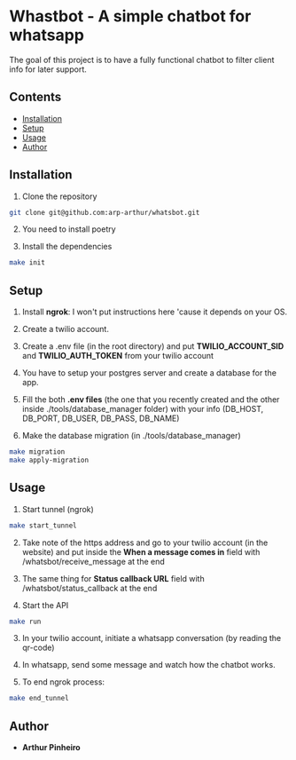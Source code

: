 # Whastbot - A simple chatbot for whatsapp

The goal of this project is to have a fully functional chatbot to filter client info for later support.

## Contents
- [Installation](#installation)
- [Setup](#setup)
- [Usage](#usage)
- [Author](#author)

## Installation
1. Clone the repository
```bash
git clone git@github.com:arp-arthur/whatsbot.git
```

2. You need to install poetry

3. Install the dependencies
```bash
make init
```

## Setup

1. Install **ngrok**: I won't put instructions here 'cause it depends on your OS.

2. Create a twilio account.

3. Create a .env file (in the root directory) and put **TWILIO_ACCOUNT_SID** and **TWILIO_AUTH_TOKEN** from your twilio account

4. You have to setup your postgres server and create a database for the app.

5. Fill the both **.env files** (the one that you recently created and the other inside ./tools/database_manager folder) with your info (DB_HOST, DB_PORT, DB_USER, DB_PASS, DB_NAME)

6. Make the database migration (in ./tools/database_manager)
```bash
make migration
make apply-migration
```

## Usage

1. Start tunnel (ngrok)
```bash
make start_tunnel
```

2. Take note of the https address and go to your twilio account (in the website) and put inside the **When a message comes in** field with /whatsbot/receive_message at the end

3. The same thing for **Status callback URL** field with /whatsbot/status_callback at the end

2. Start the API
```bash
make run
```

3. In your twilio account, initiate a whatsapp conversation (by reading the qr-code)

4. In whatsapp, send some message and watch how the chatbot works.

5. To end ngrok process:
```bash
make end_tunnel
```

## Author
- **Arthur Pinheiro**  